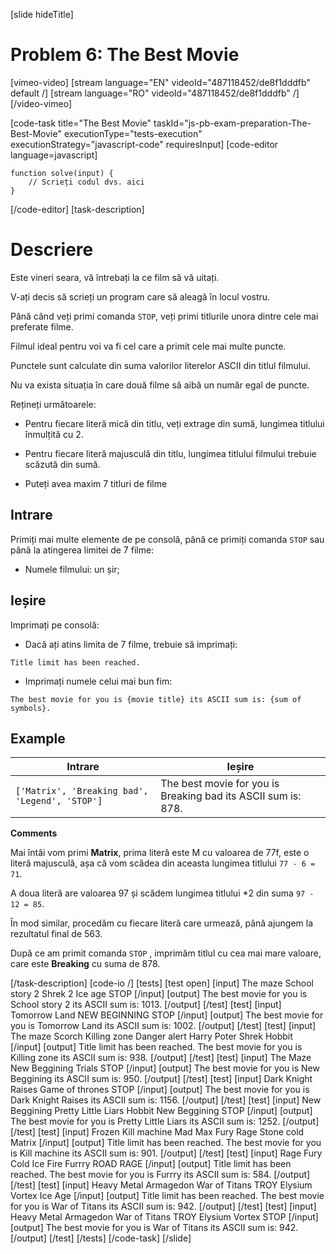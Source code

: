 [slide hideTitle]
# Problem 6: The Best Movie

[vimeo-video]
[stream language="EN" videoId="487118452/de8f1dddfb" default /]
[stream language="RO" videoId="487118452/de8f1dddfb"  /]
[/video-vimeo]

[code-task title="The Best Movie" taskId="js-pb-exam-preparation-The-Best-Movie" executionType="tests-execution" executionStrategy="javascript-code" requiresInput]
[code-editor language=javascript]
```
function solve(input) {
	// Scrieți codul dvs. aici
}
```
[/code-editor]
[task-description]
# Descriere

Este vineri seara, vă întrebați la ce film să vă uitați. 

V-ați decis să scrieți un program care să aleagă în locul vostru. 

Până când veți primi comanda `STOP`, veți primi titlurile unora dintre cele mai preferate filme.

Filmul ideal pentru voi va fi cel care a primit cele mai multe puncte.

Punctele sunt calculate din suma valorilor literelor ASCII din titlul filmului.

Nu va exista situația în care două filme să aibă un număr egal de puncte. 

Rețineți următoarele:

- Pentru fiecare literă mică din titlu, veți extrage din sumă, lungimea titlului înmulțită cu 2.

- Pentru fiecare literă majusculă din titlu, lungimea titlului filmului trebuie scăzută din sumă. 

- Puteți avea maxim 7 titluri de filme 

## Intrare
Primiți mai multe elemente de pe consolă, până ce primiți comanda `STOP` sau până la atingerea limitei de 7 filme:

- Numele filmului: un șir;

## Ieșire
Imprimați pe consolă:

- Dacă ați atins limita de 7 filme, trebuie să imprimați: 

`Title limit has been reached.`

- Imprimați numele celui mai bun fim: 

`The best movie for you is {movie title} its ASCII sum is: {sum of symbols}.`

## Example
| **Intrare** | **Ieșire** |
| --- | --- |
|`['Matrix', 'Breaking bad', 'Legend', 'STOP']`| The best movie for you is Breaking bad its ASCII sum is: 878.|

**Comments**

Mai întâi vom primi **Matrix**, prima literă este M cu valoarea de 77f, este o literă majusculă, așa că vom scădea din aceasta lungimea titlului `77 - 6 = 71`.

A doua literă are valoarea 97 și scădem lungimea titlului *2 din suma `97 - 12 = 85`.

În mod similar, procedăm cu fiecare literă care urmează, până ajungem la rezultatul final de 563.

După ce am primit comanda `STOP` , imprimăm titlul cu cea mai mare valoare, care este **Breaking** cu suma de 878.

[/task-description]
[code-io /]
[tests]
[test open]
[input]
The maze
School story 2
Shrek 2
Ice age
STOP
[/input]
[output]
The best movie for you is School story 2 its ASCII sum is: 1013.
[/output]
[/test]
[test]
[input]
Tomorrow Land
NEW BEGINNING
STOP
[/input]
[output]
The best movie for you is Tomorrow Land its ASCII sum is: 1002.
[/output]
[/test]
[test]
[input]
The maze
Scorch
Killing zone
Danger alert
Harry Poter
Shrek
Hobbit
[/input]
[output]
Title limit has been reached.
The best movie for you is Killing zone its ASCII sum is: 938.
[/output]
[/test]
[test]
[input]
The Maze
New Beggining
Trials
STOP
[/input]
[output]
The best movie for you is New Beggining its ASCII sum is: 950.
[/output]
[/test]
[test]
[input]
Dark Knight Raises
Game of thrones
STOP
[/input]
[output]
The best movie for you is Dark Knight Raises its ASCII sum is: 1156.
[/output]
[/test]
[test]
[input]
New Beggining
Pretty Little Liars
Hobbit New Beggining
STOP
[/input]
[output]
The best movie for you is Pretty Little Liars its ASCII sum is: 1252.
[/output]
[/test]
[test]
[input]
Frozen
Kill machine
Mad Max
Fury
Rage
Stone cold
Matrix
[/input]
[output]
Title limit has been reached.
The best movie for you is Kill machine its ASCII sum is: 901.
[/output]
[/test]
[test]
[input]
Rage
Fury
Cold
Ice
Fire
Furrry
ROAD RAGE
[/input]
[output]
Title limit has been reached.
The best movie for you is Furrry its ASCII sum is: 584.
[/output]
[/test]
[test]
[input]
Heavy Metal
Armagedon
War of Titans
TROY
Elysium
Vortex
Ice Age
[/input]
[output]
Title limit has been reached.
The best movie for you is War of Titans its ASCII sum is: 942.
[/output]
[/test]
[test]
[input]
Heavy Metal
Armagedon
War of Titans
TROY
Elysium
Vortex
STOP
[/input]
[output]
The best movie for you is War of Titans its ASCII sum is: 942.
[/output]
[/test]
[/tests]
[/code-task]
[/slide]